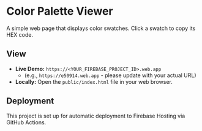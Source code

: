 # Color Palette Viewer

A simple web page that displays color swatches. Click a swatch to copy its HEX code.

## View

* **Live Demo:** `https://<YOUR_FIREBASE_PROJECT_ID>.web.app`
    * (e.g., `https://e50914.web.app` - please update with your actual URL)
* **Locally:** Open the `public/index.html` file in your web browser.

## Deployment

This project is set up for automatic deployment to Firebase Hosting via GitHub Actions.
